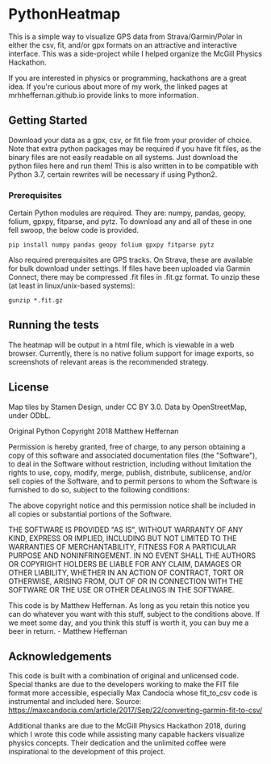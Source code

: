 # PythonHeatmap

This is a simple way to visualize GPS data from Strava/Garmin/Polar in either the csv, fit, and/or gpx formats on an attractive and interactive interface.
This was a side-project while I helped organize the McGill Physics Hackathon.

If you are interested in physics or programming, hackathons are a great idea. If you're curious about more of my work, the linked pages at mrhheffernan.github.io provide links to more information.

## Getting Started

Download your data as a gpx, csv, or fit file from your provider of choice. Note that extra python packages may be required if you have fit files, as the binary files are not easily readable on all systems. Just download the python files here and run them! This is also written in to be compatible with Python 3.7, certain rewrites will be necessary if using Python2.


### Prerequisites

Certain Python modules are required. They are: numpy, pandas, geopy, folium, gpxpy, fitparse, and pytz. To download any and all of these in one fell swoop, the below code is provided.

```
pip install numpy pandas geopy folium gpxpy fitparse pytz
```

Also required prerequisites are GPS tracks. On Strava, these are available for bulk download under settings. If files have been uploaded via Garmin Connect, there may be compressed .fit files in .fit.gz format. To unzip these (at least in linux/unix-based systems):
```
gunzip *.fit.gz
```

## Running the tests

The heatmap will be output in a html file, which is viewable in a web browser. Currently, there is no native folium support for image exports, so screenshots of relevant areas is the recommended strategy.

## License

Map tiles by Stamen Design, under CC BY 3.0. Data by OpenStreetMap, under ODbL.

Original Python Copyright 2018 Matthew Heffernan

Permission is hereby granted, free of charge, to any person obtaining a copy of this software and associated documentation files (the "Software"), to deal in the Software without restriction, including without limitation the rights to use, copy, modify, merge, publish, distribute, sublicense, and/or sell copies of the Software, and to permit persons to whom the Software is furnished to do so, subject to the following conditions:

The above copyright notice and this permission notice shall be included in all copies or substantial portions of the Software.

THE SOFTWARE IS PROVIDED "AS IS", WITHOUT WARRANTY OF ANY KIND, EXPRESS OR IMPLIED, INCLUDING BUT NOT LIMITED TO THE WARRANTIES OF MERCHANTABILITY, FITNESS FOR A PARTICULAR PURPOSE AND NONINFRINGEMENT. IN NO EVENT SHALL THE AUTHORS OR COPYRIGHT HOLDERS BE LIABLE FOR ANY CLAIM, DAMAGES OR OTHER LIABILITY, WHETHER IN AN ACTION OF CONTRACT, TORT OR OTHERWISE, ARISING FROM, OUT OF OR IN CONNECTION WITH THE SOFTWARE OR THE USE OR OTHER DEALINGS IN THE SOFTWARE.

This code is by Matthew Heffernan.  As long as you retain this notice you
can do whatever you want with this stuff, subject to the conditions above.
If we meet some day, and you think this stuff is worth it, you can buy me a beer
in return.   - Matthew Heffernan

## Acknowledgements
This code is built with a combination of original and unlicensed code. Special thanks are due to the developers working to make the FIT file format more accessible, especially Max Candocia whose fit_to_csv code is instrumental and included here. Source: https://maxcandocia.com/article/2017/Sep/22/converting-garmin-fit-to-csv/

Additional thanks are due to the McGill Physics Hackathon 2018, during which I wrote this code while assisting many capable hackers visualize physics concepts. Their dedication and the unlimited coffee were inspirational to the development of this project.
